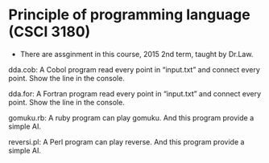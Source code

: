 # Principle of programming language (CSCI 3180)

- There are assginment in this course, 2015 2nd term, taught by Dr.Law.




dda.cob: 
A Cobol program read every point in “input.txt” and connect every point. Show the line in the console.

dda.for: A Fortran program read every point in “input.txt” and connect every point. Show the line in the console.

gomuku.rb: A ruby program can play gomuku. And this program provide a simple AI.

reversi.pl: A Perl program can play reverse. And this program provide a simple AI.


